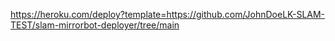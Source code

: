 https://heroku.com/deploy?template=https://github.com/JohnDoeLK-SLAM-TEST/slam-mirrorbot-deployer/tree/main

